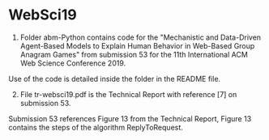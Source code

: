 # WebSci19

1. Folder abm-Python contains code for the "Mechanistic and Data-Driven Agent-Based Models to Explain Human Behavior in Web-Based Group Anagram Games" from submission 53 for the 11th International ACM Web Science Conference 2019.

Use of the code is detailed inside the folder in the README file.

2. File tr-websci19.pdf is the Technical Report with reference [7] on submission 53.

Submission 53 references Figure 13 from the Technical Report, Figure 13 contains the steps of the algorithm ReplyToRequest.

